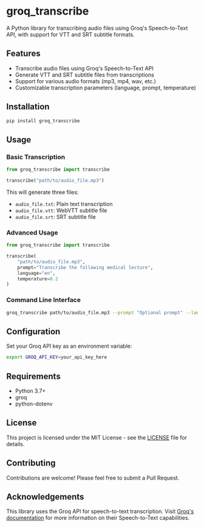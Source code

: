 # groq_transcribe

A Python library for transcribing audio files using Groq's Speech-to-Text API, with support for VTT and SRT subtitle formats.

## Features

- Transcribe audio files using Groq's Speech-to-Text API
- Generate VTT and SRT subtitle files from transcriptions
- Support for various audio formats (mp3, mp4, wav, etc.)
- Customizable transcription parameters (language, prompt, temperature)

## Installation

```bash
pip install groq_transcribe
```

## Usage

### Basic Transcription

```python
from groq_transcribe import transcribe

transcribe("path/to/audio_file.mp3")
```

This will generate three files:
- `audio_file.txt`: Plain text transcription
- `audio_file.vtt`: WebVTT subtitle file
- `audio_file.srt`: SRT subtitle file

### Advanced Usage

```python
from groq_transcribe import transcribe

transcribe(
    "path/to/audio_file.mp3",
    prompt="Transcribe the following medical lecture",
    language="en",
    temperature=0.2
)
```

### Command Line Interface

```bash
groq_transcribe path/to/audio_file.mp3 --prompt "Optional prompt" --language en --temperature 0.2
```

## Configuration

Set your Groq API key as an environment variable:

```bash
export GROQ_API_KEY=your_api_key_here
```

## Requirements

- Python 3.7+
- groq
- python-dotenv

## License

This project is licensed under the MIT License - see the [LICENSE](LICENSE) file for details.

## Contributing

Contributions are welcome! Please feel free to submit a Pull Request.

## Acknowledgements

This library uses the Groq API for speech-to-text transcription. Visit [Groq's documentation](https://console.groq.com/docs/speech-text) for more information on their Speech-to-Text capabilities.
